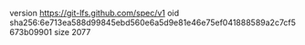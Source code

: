version https://git-lfs.github.com/spec/v1
oid sha256:6e713ea588d99845ebd560e6a5d9e81e46e75ef041888589a2c7cf5673b09901
size 2077
